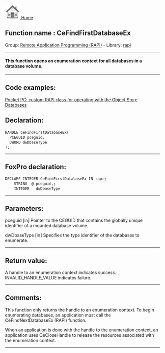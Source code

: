 [<img src="../../images/home.png"> Home ](https://github.com/VFPX/Win32API)  

## Function name : CeFindFirstDatabaseEx
Group: [Remote Application Programming (RAPI)](../../functions_group.md#Remote_Application_Programming_(RAPI))  -  Library: [rapi](../../Libraries.md#rapi)  
***  


#### This function opens an enumeration context for all databases in a database volume. 
***  


## Code examples:
[Pocket PC: custom RAPI class for operating with the Object Store Databases](../../samples/sample_445.md)  

## Declaration:
```foxpro  
HANDLE CeFindFirstDatabaseEx(
  PCEGUID pceguid,
  DWORD dwDbaseType
);  
```  
***  


## FoxPro declaration:
```foxpro  
DECLARE INTEGER CeFindFirstDatabaseEx IN rapi;
	STRING  @ pceguid,;
	INTEGER   dwDbaseType  
```  
***  


## Parameters:
pceguid 
[in] Pointer to the CEGUID that contains the globally unique identifier of a mounted database volume.

dwDbaseType 
[in] Specifies the type identifier of the databases to enumerate.  
***  


## Return value:
A handle to an enumeration context indicates success. INVALID_HANDLE_VALUE indicates failure.   
***  


## Comments:
This function only returns the handle to an enumeration context. To begin enumerating databases, an application must call the CeFindNextDatabaseEx (RAPI) function.   
  
When an application is done with the handle to the enumeration context, an application uses CeCloseHandle to release the resources associated with the enumeration context.  
  
***  

